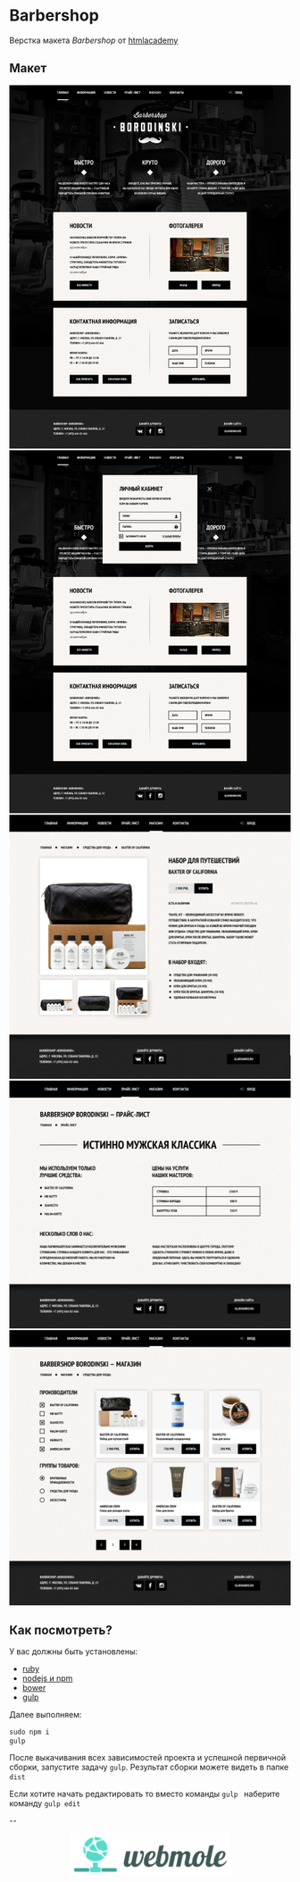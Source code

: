 # Barbershop

Верстка макета *Barbershop* от [htmlacademy](https://htmlacademy.ru)

## Макет
![alt text](design/jpg/Barbershop-index.jpg)
![alt text](design/jpg/Barbershop-index2.jpg)
![alt text](design/jpg/Barbershop-item.jpg)
![alt text](design/jpg/Barbershop-price.jpg)
![alt text](design/jpg/Barbershop-shop.jpg)

## Как посмотреть?

У вас должны быть установлены:

- [ruby](https://www.ruby-lang.org/ru/downloads/)
- [nodejs и npm](https://nodejs.org/)
- [bower](http://bower.io/)
- [gulp](http://gulpjs.com/)

Далее выполняем:

```
sudo npm i
gulp
```

После выкачивания всех зависимостей проекта и успешной первичной сборки, запустите задачу `gulp`.
Результат сборки можете видеть в папке `dist`

Если хотите начать редактировать то вместо команды `gulp ` наберите команду `gulp edit`

--

<p align="center">
    <a href="http://webmole.ru">
        <img width="286" height="75" title="WebMole" src="design/logo/logo.png">
    </a>
</p>


